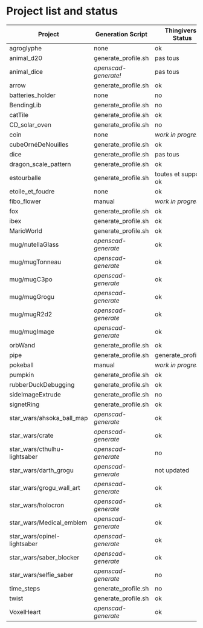 # Project list and status

| Project                       | Generation Script    | Thingiverse Status   |
|-------------------------------|----------------------|----------------------|
| agroglyphe                    | none                 | ok                   |
| animal_d20                    | generate_profile.sh  | pas tous             |
| animal_dice                   | *openscad-generate!* | pas tous             |
| arrow                         | generate_profile.sh  | ok                   |
| batteries_holder              | none                 | no                   |
| BendingLib                    | generate_profile.sh  | no                   |
| catTile                       | generate_profile.sh  | ok                   |
| CD_solar_oven                 | generate_profile.sh  | no                   |
| coin                          | none                 | *work in progress*   |
| cubeOrnéDeNouilles            | generate_profile.sh  | ok                   |
| dice                          | generate_profile.sh  | pas tous             |
| dragon_scale_pattern          | generate_profile.sh  | ok                   |
| estourballe                   | generate_profile.sh  | toutes et support ok |
| etoile_et_foudre              | none                 | ok                   |
| fibo_flower                   | manual               | *work in progress*   |
| fox                           | generate_profile.sh  | ok                   |
| ibex                          | generate_profile.sh  | ok                   |
| MarioWorld                    | generate_profile.sh  | ok                   |
| mug/nutellaGlass              | *openscad-generate*  | ok                   |
| mug/mugTonneau                | *openscad-generate*  | ok                   |
| mug/mugC3po                   | *openscad-generate*  | ok                   |
| mug/mugGrogu                  | *openscad-generate*  | ok                   |
| mug/mugR2d2                   | *openscad-generate*  | ok                   |
| mug/mugImage                  | *openscad-generate*  | ok                   |
| orbWand                       | generate_profile.sh  | ok                   |
| pipe                          | generate_profile.sh  | generate_profile.sh  |
| pokeball                      | manual               | *work in progress*   |
| pumpkin                       | generate_profile.sh  | ok                   |
| rubberDuckDebugging           | generate_profile.sh  | ok                   |
| sideImageExtrude              | generate_profile.sh  | no                   |
| signetRing                    | generate_profile.sh  | ok                   |
| star_wars/ahsoka_ball_map     | *openscad-generate*  | ok                   |
| star_wars/crate               | *openscad-generate*  | ok                   |
| star_wars/cthulhu-lightsaber  | *openscad-generate*  | no                   |
| star_wars/darth_grogu         | *openscad-generate*  | not updated          |
| star_wars/grogu_wall_art      | *openscad-generate*  | ok                   |
| star_wars/holocron            | *openscad-generate*  | ok                   |
| star_wars/Medical_emblem      | *openscad-generate*  | ok                   |
| star_wars/opinel-lightsaber   | *openscad-generate*  | ok                   |
| star_wars/saber_blocker       | *openscad-generate*  | ok                   |
| star_wars/selfie_saber        | *openscad-generate*  | no                   |
| time_steps                    | generate_profile.sh  | no                   |
| twist                         | generate_profile.sh  | ok                   |
| VoxelHeart                    | *openscad-generate*  | ok                   |
